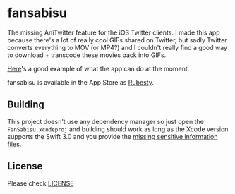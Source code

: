 # fansabisu

The missing AniTwitter feature for the iOS Twitter clients. I made this app because there's a lot of really cool GIFs shared on Twitter, but sadly Twitter converts everything to MOV (or MP4?) and I couldn't really find a good way to download + transcode these movies back into GIFs.

[Here](https://twitter.com/Ruenzuo/status/789928660291682305/video/1)'s a good example of what the app can do at the moment.

fansabisu is available in the App Store as [Rubesty](https://itunes.apple.com/us/app/rubesty/id1169137595?mt=8).

## Building

This project doesn't use any dependency manager so just open the `FanSabisu.xcodeproj` and building should work as long as the Xcode version supports the Swift 3.0 and you provide the [missing sensitive information files](https://github.com/Ruenzuo/fansabisu/blob/master/.gitignore#L3-L4).

## License

Please check [LICENSE](LICENSE)
